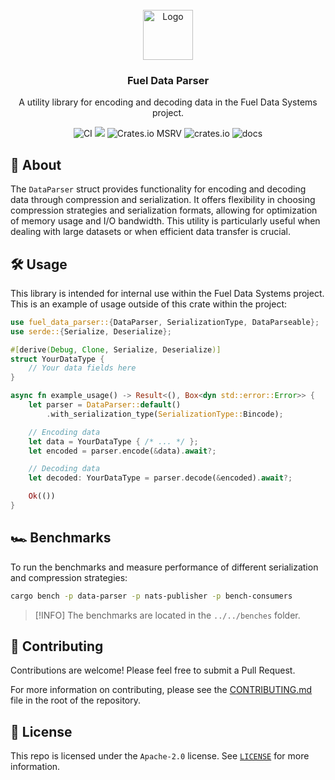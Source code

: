 <br/>
<div align="center">
<a href="https://github.com/fuellabs/data-systems">
<img src="https://global.discourse-cdn.com/business6/uploads/fuel/original/2X/5/57d5a345cc15a64b636e0d56e042857f8a0e80b1.png" alt="Logo" width="80" height="80">
</a>
<h3 align="center">Fuel Data Parser</h3>
<p align="center">
A utility library for encoding and decoding data in the Fuel Data Systems project.
<br />
<p align="center">
    <a href="https://github.com/FuelLabs/data-systems/actions/workflows/ci.yaml" style="text-decoration: none;">
        <img src="https://github.com/FuelLabs/data-systems/actions/workflows/ci.yaml/badge.svg?branch=main" alt="CI">
    </a>
    <a href="https://codecov.io/gh/FuelLabs/data-systems" style="text-decoration: none;">
        <img src="https://codecov.io/gh/FuelLabs/data-systems/graph/badge.svg?token=1zna00scwj"/>
    </a>
    <a href="https://crates.io/crates/fuel-data-parser" style="text-decoration: none;">
        <img alt="Crates.io MSRV" src="https://img.shields.io/crates/msrv/fuel-data-parser">
    </a>
    <a href="https://crates.io/crates/fuel-data-parser" style="text-decoration: none;">
        <img src="https://img.shields.io/crates/v/fuel-data-parser?label=latest" alt="crates.io">
    </a>
    <a href="https://docs.rs/fuel-data-parser/" style="text-decoration: none;">
        <img src="https://docs.rs/fuel-data-parser/badge.svg" alt="docs">
    </a>
</p>
</div>

## 📝 About

The `DataParser` struct provides functionality for encoding and decoding data through compression and serialization. It offers flexibility in choosing compression strategies and serialization formats, allowing for optimization of memory usage and I/O bandwidth. This utility is particularly useful when dealing with large datasets or when efficient data transfer is crucial.

## 🛠️ Usage

This library is intended for internal use within the Fuel Data Systems project. This is an example
of usage outside of this crate within the project:

```rust
use fuel_data_parser::{DataParser, SerializationType, DataParseable};
use serde::{Serialize, Deserialize};

#[derive(Debug, Clone, Serialize, Deserialize)]
struct YourDataType {
    // Your data fields here
}

async fn example_usage() -> Result<(), Box<dyn std::error::Error>> {
    let parser = DataParser::default()
        .with_serialization_type(SerializationType::Bincode);

    // Encoding data
    let data = YourDataType { /* ... */ };
    let encoded = parser.encode(&data).await?;

    // Decoding data
    let decoded: YourDataType = parser.decode(&encoded).await?;

    Ok(())
}
```

## 🏎️ Benchmarks

To run the benchmarks and measure performance of different serialization and compression strategies:

```sh
cargo bench -p data-parser -p nats-publisher -p bench-consumers
```

> [!INFO]
> The benchmarks are located in the `../../benches` folder.

## 🤝 Contributing

Contributions are welcome! Please feel free to submit a Pull Request.

For more information on contributing, please see the [CONTRIBUTING.md](../../CONTRIBUTING.md) file in the root of the repository.

## 📜 License

This repo is licensed under the `Apache-2.0` license. See [`LICENSE`](../../LICENSE) for more information.
